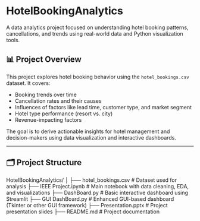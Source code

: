 # HotelBookingAnalytics

A data analytics project focused on understanding hotel booking patterns, cancellations, and trends using real-world data and Python visualization tools.

## 📊 Project Overview

This project explores hotel booking behavior using the `hotel_bookings.csv` dataset. It covers:

- Booking trends over time
- Cancellation rates and their causes
- Influences of factors like lead time, customer type, and market segment
- Hotel type performance (resort vs. city)
- Revenue-impacting factors

The goal is to derive actionable insights for hotel management and decision-makers using data visualization and interactive dashboards.

---

## 🗂️ Project Structure


HotelBookingAnalytics/
│
├── hotel_bookings.csv # Dataset used for analysis
├── IEEE Project.ipynb # Main notebook with data cleaning, EDA, and visualizations
├── DashBoard.py # Basic interactive dashboard using Streamlit 
├── GUI DashBoard.py # Enhanced GUI-based dashboard (Tkinter or other GUI framework)
├── Presentation.pptx # Project presentation slides
├── README.md # Project documentation 
